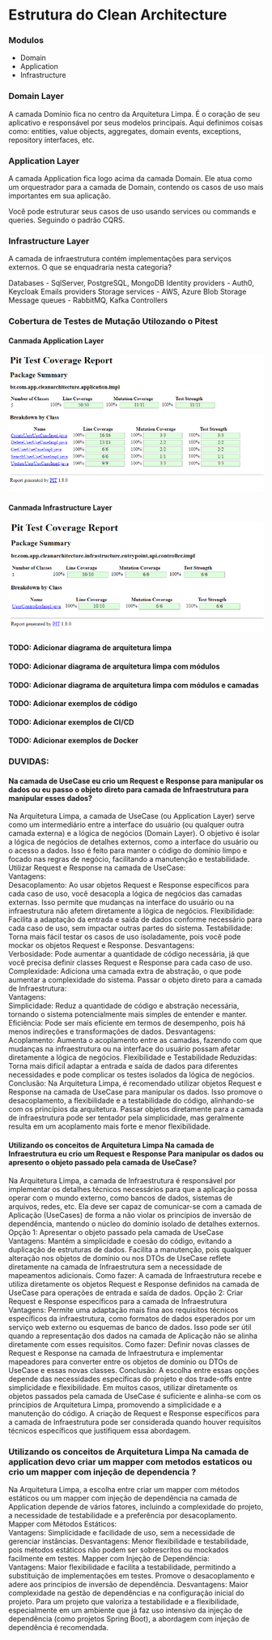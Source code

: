 # Estrutura do Clean Architecture

### Modulos

* Domain
* Application
* Infrastructure

### Domain Layer
A camada Domínio fica no centro da Arquitetura Limpa. É o coração de seu aplicativo e responsável por seus modelos principais. Aqui definimos coisas como: entities, value objects, aggregates, domain events, exceptions, repository interfaces, etc.

### Application Layer

A camada Application fica logo acima da camada Domain. Ele atua como um orquestrador para a camada de Domain, contendo os casos de uso mais importantes em sua aplicação.

Você pode estruturar seus casos de uso usando services ou commands e queries. Seguindo o padrão CQRS.

### Infrastructure Layer

A camada de infraestrutura contém implementações para serviços externos. O que se enquadraria nesta categoria?

Databases - SqlServer, PostgreSQL, MongoDB
Identity providers - Auth0, Keycloak
Emails providers
Storage services - AWS, Azure Blob Storage
Message queues - RabbitMQ, Kafka
Controllers

### Cobertura de Testes de Mutação Utilozando o Pitest
#### Canmada Application Layer
![pitest-usecase.png](src%2Fmain%2Fresources%2Fimg%2Fpitest-usecase.png)
#### Canmada Infrastructure Layer
![pitest-controller.png](src%2Fmain%2Fresources%2Fimg%2Fpitest-controller.png)

#### TODO: Adicionar diagrama de arquitetura limpa
#### TODO: Adicionar diagrama de arquitetura limpa com módulos
#### TODO: Adicionar diagrama de arquitetura limpa com módulos e camadas
#### TODO: Adicionar exemplos de código
#### TODO: Adicionar exemplos de CI/CD
#### TODO: Adicionar exemplos de Docker


### DUVIDAS: 
#### Na camada de UseCase eu crio um Request e Response para manipular os dados ou eu passo o objeto direto para camada de Infraestrutura para manipular esses dados?

Na Arquitetura Limpa, a camada de UseCase (ou Application Layer) serve como um intermediário entre a interface do usuário (ou qualquer outra camada externa) e a lógica de negócios (Domain Layer). O objetivo é isolar a lógica de negócios de detalhes externos, como a interface do usuário ou o acesso a dados. Isso é feito para manter o código do domínio limpo e focado nas regras de negócio, facilitando a manutenção e testabilidade.  Utilizar Request e Response na camada de UseCase:  
Vantagens:  
Desacoplamento: Ao usar objetos Request e Response específicos para cada caso de uso, você desacopla a lógica de negócios das camadas externas. Isso permite que mudanças na interface do usuário ou na infraestrutura não afetem diretamente a lógica de negócios.
Flexibilidade: Facilita a adaptação da entrada e saída de dados conforme necessário para cada caso de uso, sem impactar outras partes do sistema.
Testabilidade: Torna mais fácil testar os casos de uso isoladamente, pois você pode mockar os objetos Request e Response.
Desvantagens:  
Verbosidade: Pode aumentar a quantidade de código necessária, já que você precisa definir classes Request e Response para cada caso de uso.
Complexidade: Adiciona uma camada extra de abstração, o que pode aumentar a complexidade do sistema.
Passar o objeto direto para a camada de Infraestrutura:  
Vantagens:  
Simplicidade: Reduz a quantidade de código e abstração necessária, tornando o sistema potencialmente mais simples de entender e manter.
Eficiência: Pode ser mais eficiente em termos de desempenho, pois há menos indireções e transformações de dados.
Desvantagens:  
Acoplamento: Aumenta o acoplamento entre as camadas, fazendo com que mudanças na infraestrutura ou na interface do usuário possam afetar diretamente a lógica de negócios.
Flexibilidade e Testabilidade Reduzidas: Torna mais difícil adaptar a entrada e saída de dados para diferentes necessidades e pode complicar os testes isolados da lógica de negócios.
Conclusão:  Na Arquitetura Limpa, é recomendado utilizar objetos Request e Response na camada de UseCase para manipular os dados. Isso promove o desacoplamento, a flexibilidade e a testabilidade do código, alinhando-se com os princípios da arquitetura. Passar objetos diretamente para a camada de infraestrutura pode ser tentador pela simplicidade, mas geralmente resulta em um acoplamento mais forte e menor flexibilidade.

#### Utilizando os conceitos de Arquitetura Limpa Na camada de Infraestrutura eu crio um Request e Response Para manipular os dados ou apresento o objeto passado pela camada de UseCase?

Na Arquitetura Limpa, a camada de Infraestrutura é responsável por implementar os detalhes técnicos necessários para que a aplicação possa operar com o mundo externo, como bancos de dados, sistemas de arquivos, redes, etc. Ela deve ser capaz de comunicar-se com a camada de Aplicação (UseCases) de forma a não violar os princípios de inversão de dependência, mantendo o núcleo do domínio isolado de detalhes externos.  Opção 1: Apresentar o objeto passado pela camada de UseCase  
Vantagens: Mantém a simplicidade e coesão do código, evitando a duplicação de estruturas de dados. Facilita a manutenção, pois qualquer alteração nos objetos de domínio ou nos DTOs de UseCase reflete diretamente na camada de Infraestrutura sem a necessidade de mapeamentos adicionais.
Como fazer: A camada de Infraestrutura recebe e utiliza diretamente os objetos Request e Response definidos na camada de UseCase para operações de entrada e saída de dados.
Opção 2: Criar Request e Response específicos para a camada de Infraestrutura  
Vantagens: Permite uma adaptação mais fina aos requisitos técnicos específicos da infraestrutura, como formatos de dados esperados por um serviço web externo ou esquemas de banco de dados. Isso pode ser útil quando a representação dos dados na camada de Aplicação não se alinha diretamente com esses requisitos.
Como fazer: Definir novas classes de Request e Response na camada de Infraestrutura e implementar mapeadores para converter entre os objetos de domínio ou DTOs de UseCase e essas novas classes.
Conclusão: A escolha entre essas opções depende das necessidades específicas do projeto e dos trade-offs entre simplicidade e flexibilidade. Em muitos casos, utilizar diretamente os objetos passados pela camada de UseCase é suficiente e alinha-se com os princípios de Arquitetura Limpa, promovendo a simplicidade e a manutenção do código. A criação de Request e Response específicos para a camada de Infraestrutura pode ser considerada quando houver requisitos técnicos específicos que justifiquem essa abordagem.

### Utilizando os conceitos de Arquitetura Limpa Na camada de application devo criar um mapper com metodos estaticos ou crio um mapper com injeção de dependencia ?

Na Arquitetura Limpa, a escolha entre criar um mapper com métodos estáticos ou um mapper com injeção de dependência na camada de Application depende de vários fatores, incluindo a complexidade do projeto, a necessidade de testabilidade e a preferência por desacoplamento.  Mapper com Métodos Estáticos:  
Vantagens: Simplicidade e facilidade de uso, sem a necessidade de gerenciar instâncias.
Desvantagens: Menor flexibilidade e testabilidade, pois métodos estáticos não podem ser sobrescritos ou mockados facilmente em testes.
Mapper com Injeção de Dependência:  
Vantagens: Maior flexibilidade e facilita a testabilidade, permitindo a substituição de implementações em testes. Promove o desacoplamento e adere aos princípios de inversão de dependência.
Desvantagens: Maior complexidade na gestão de dependências e na configuração inicial do projeto.
Para um projeto que valoriza a testabilidade e a flexibilidade, especialmente em um ambiente que já faz uso intensivo da injeção de dependência (como projetos Spring Boot), a abordagem com injeção de dependência é recomendada.